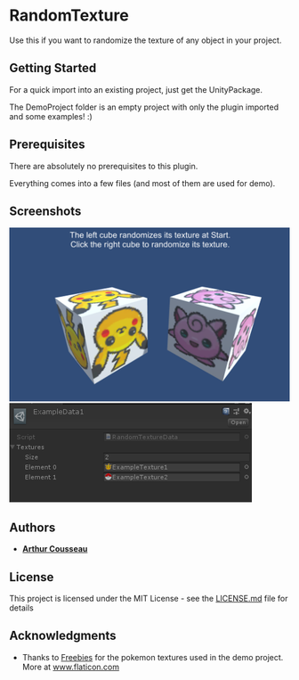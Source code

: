 # RandomTexture

Use this if you want to randomize the texture of any object in your project.

## Getting Started

For a quick import into an existing project, just get the UnityPackage.

The DemoProject folder is an empty project with only the plugin imported and some examples! :)

## Prerequisites

There are absolutely no prerequisites to this plugin.

Everything comes into a few files (and most of them are used for demo).

## Screenshots

![Demo Scene](Screenshots/Demo_Scene.PNG)
![Uses Scriptable Objects!](Screenshots/Example_Scriptable_Object.PNG)

## Authors

* **[Arthur Cousseau](https://www.linkedin.com/in/arthurcousseau/)**

## License

This project is licensed under the MIT License - see the [LICENSE.md](LICENSE.md) file for details

## Acknowledgments

* Thanks to [Freebies](https://www.flaticon.com/authors/roundicons-freebies) for the pokemon textures used in the demo project. More at www.flaticon.com 

